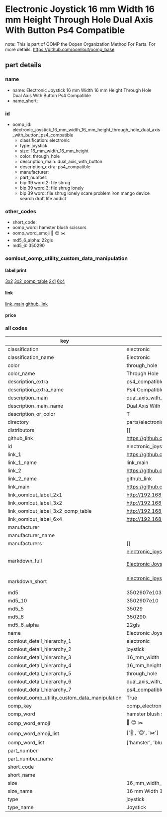 # Electronic Joystick 16 mm Width 16 mm Height Through Hole Dual Axis With Button Ps4 Compatible  

note: This is part of OOMP the Oopen Organization Method For Parts. For more details: https://github.com/oomlout/oomp_base

##  part details





### name
* name: Electronic Joystick 16 mm Width 16 mm Height Through Hole Dual Axis With Button Ps4 Compatible
* name_short: 
### id
* oomp_id: electronic_joystick_16_mm_width_16_mm_height_through_hole_dual_axis_with_button_ps4_compatible
  * classification: electronic
  * type: joystick
  * size: 16_mm_width_16_mm_height
  * color: through_hole
  * description_main: dual_axis_with_button
  * description_extra: ps4_compatible
  * manufacturer: 
  * part_number: 
  * bip 39 word 2: file shrug
  * bip 39 word 3: file shrug lonely
  * bip 39 word: file shrug lonely scare problem iron mango device search draft life addict

### other_codes
* short_code: 
* oomp_word: hamster blush scissors
* oomp_word_emoji :hamster: :blush: :scissors:
* md5_6_alpha: 22gls
* md5_6: 350290






### oomlout_oomp_utility_custom_data_manipulation
#### label print
[3x2](http://192.168.1.245:1112/?label=oomp%2022gls)
[3x2_oomp_table](http://192.168.1.107:1112/?label=oomp%2022gls)
[2x1](http://192.168.1.242:1112/?label=oomp%2022gls)
[6x4](http://192.168.1.55:1112/?label=oomp%2022gls)    

#### link

[link_main](https://github.com/oomlout/oomlout_oomp_current_version_messy/tree/main/parts/electronic_joystick_16_mm_width_16_mm_height_through_hole_dual_axis_with_button_ps4_compatible) [github_link](https://github.com/oomlout/oomlout_oomp_part_src/tree/main/parts/electronic_joystick_16_mm_width_16_mm_height_through_hole_dual_axis_with_button_ps4_compatible)                             

#### price







### all codes 
| key | value |  
| --- | --- |  
| classification | electronic |  
| classification_name | Electronic |  
| color | through_hole |  
| color_name | Through Hole |  
| description_extra | ps4_compatible |  
| description_extra_name | Ps4 Compatible |  
| description_main | dual_axis_with_button |  
| description_main_name | Dual Axis With Button |  
| description_or_color | T  |  
| directory | parts/electronic_joystick_16_mm_width_16_mm_height_through_hole_dual_axis_with_button_ps4_compatible |  
| distributors | [] |  
| github_link | https://github.com/oomlout/oomlout_oomp_part_src/tree/main/parts/electronic_joystick_16_mm_width_16_mm_height_through_hole_dual_axis_with_button_ps4_compatible |  
| id | electronic_joystick_16_mm_width_16_mm_height_through_hole_dual_axis_with_button_ps4_compatible |  
| link_1 | https://github.com/oomlout/oomlout_oomp_current_version_messy/tree/main/parts/electronic_joystick_16_mm_width_16_mm_height_through_hole_dual_axis_with_button_ps4_compatible |  
| link_1_name | link_main |  
| link_2 | https://github.com/oomlout/oomlout_oomp_part_src/tree/main/parts/electronic_joystick_16_mm_width_16_mm_height_through_hole_dual_axis_with_button_ps4_compatible |  
| link_2_name | github_link |  
| link_main | https://github.com/oomlout/oomlout_oomp_current_version_messy/tree/main/parts/electronic_joystick_16_mm_width_16_mm_height_through_hole_dual_axis_with_button_ps4_compatible |  
| link_oomlout_label_2x1 | http://192.168.1.242:1112/?label=oomp%2022gls |  
| link_oomlout_label_3x2 | http://192.168.1.245:1112/?label=oomp%2022gls |  
| link_oomlout_label_3x2_oomp_table | http://192.168.1.107:1112/?label=oomp%2022gls |  
| link_oomlout_label_6x4 | http://192.168.1.55:1112/?label=oomp%2022gls |  
| manufacturer |  |  
| manufacturer_name |  |  
| manufacturers | [] |  
| markdown_full | [electronic_joystick_16_mm_width_16_mm_height_through_hole_dual_axis_with_button_ps4_compatible](https://github.com/oomlout/oomlout_oomp_current_version_messy/tree/main/parts/electronic_joystick_16_mm_width_16_mm_height_through_hole_dual_axis_with_button_ps4_compatible)<br>[](https://github.com/oomlout/oomlout_oomp_current_version_messy/tree/main/parts/electronic_joystick_16_mm_width_16_mm_height_through_hole_dual_axis_with_button_ps4_compatible)<br>[Electronic Joystick 16 Mm Width 16 Mm Height Through Hole Dual Axis With Button Ps4 Compatible](https://github.com/oomlout/oomlout_oomp_current_version_messy/tree/main/parts/electronic_joystick_16_mm_width_16_mm_height_through_hole_dual_axis_with_button_ps4_compatible)<br><br> |  
| markdown_short | [electronic_joystick_16_mm_width_16_mm_height_through_hole_dual_axis_with_button_ps4_compatible](https://github.com/oomlout/oomlout_oomp_current_version_messy/tree/main/parts/electronic_joystick_16_mm_width_16_mm_height_through_hole_dual_axis_with_button_ps4_compatible)<br><br> |  
| md5 | 3502907e103cb0e5d955bc050771d2b1 |  
| md5_10 | 3502907e10 |  
| md5_5 | 35029 |  
| md5_6 | 350290 |  
| md5_6_alpha | 22gls |  
| name | Electronic Joystick 16 mm Width 16 mm Height Through Hole Dual Axis With Button Ps4 Compatible |  
| oomlout_detail_hierarchy_1 | electronic |  
| oomlout_detail_hierarchy_2 | joystick |  
| oomlout_detail_hierarchy_3 | 16_mm_width |  
| oomlout_detail_hierarchy_4 | 16_mm_height |  
| oomlout_detail_hierarchy_5 | through_hole |  
| oomlout_detail_hierarchy_6 | dual_axis_with_button |  
| oomlout_detail_hierarchy_7 | ps4_compatible |  
| oomlout_oomp_utility_custom_data_manipulation | True |  
| oomp_key | oomp_electronic_joystick_16_mm_width_16_mm_height_through_hole_dual_axis_with_button_ps4_compatible |  
| oomp_word | hamster blush scissors |  
| oomp_word_emoji | :hamster: :blush: :scissors: |  
| oomp_word_emoji_list | [':hamster:', ':blush:', ':scissors:'] |  
| oomp_word_list | ['hamster', 'blush', 'scissors'] |  
| part_number |  |  
| part_number_name |  |  
| short_code |  |  
| short_name |  |  
| size | 16_mm_width_16_mm_height |  
| size_name | 16 mm Width 16 mm Height |  
| type | joystick |  
| type_name | Joystick |  
